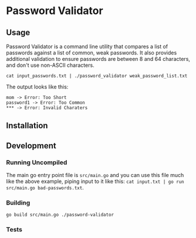 # Password Validator

## Usage

Password Validator is a command line utility that compares a list of passwords against a list of common, weak passwords. It also provides additional validation to ensure passwords are between 8 and 64 characters, and don't use non-ASCII characters.


`cat input_passwords.txt | ./password_validator weak_password_list.txt`



The output looks like this:

```
mom -> Error: Too Short
password1 -> Error: Too Common
*** -> Error: Invalid Charaters

```

## Installation







## Development

### Running Uncompiled
The main go entry point file is `src/main.go` and you can use this file much like the above example, piping input to it like this: `cat input.txt | go run src/main.go bad-passwords.txt`.

### Building

`go build src/main.go ./password-validator`

### Tests


